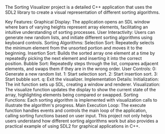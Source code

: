 The Sorting Visualizer project is a detailed C++ application that uses the SDL2 library to create a visual representation of different sorting algorithms.

Key Features:
Graphical Display: The application opens an SDL window where bars of varying heights represent array elements, facilitating an intuitive understanding of sorting processes.
User Interactivity: Users can generate new random lists, and initiate different sorting algorithms using keyboard controls.
Sorting Algorithms:
Selection Sort: Repeatedly selects the minimum element from the unsorted portion and moves it to the beginning.
Insertion Sort: Builds the sorted array one element at a time by repeatedly picking the next element and inserting it into the correct position.
Bubble Sort: Repeatedly steps through the list, compares adjacent elements, and swaps them if they are in the wrong order.
User Controls:
0: Generate a new random list.
1: Start selection sort.
2: Start insertion sort.
3: Start bubble sort.
q: Exit the visualizer.
Implementation Details:
Initialization: The init function sets up SDL, creating a window and renderer.
Visualization: The visualize function updates the display to show the current state of the array, highlighting elements being compared or swapped.
Sorting Functions: Each sorting algorithm is implemented with visualization calls to illustrate the algorithm's progress.
Main Execution Loop: The execute function handles events and controls the main loop of the application, calling sorting functions based on user input.
This project not only helps users understand how different sorting algorithms work but also provides a practical example of using SDL2 for graphical applications in C++.
